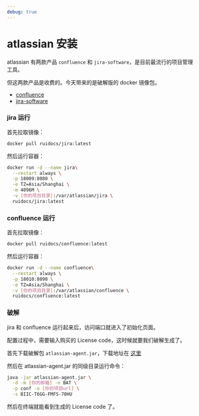```yaml
---
debug: true
---
```


# atlassian 安装

atlassian 有两款产品 `confluence` 和 `jira-software`，是目前最流行的项目管理工具。

但这两款产品是收费的。今天带来的是破解版的 docker 镜像包。

- [confluence](https://hub.docker.com/repository/docker/ruidocs/confluence)
- [jira-software](https://hub.docker.com/repository/docker/ruidocs/jira)

### jira 运行

首先拉取镜像：

```sh
docker pull ruidocs/jira:latest
```

然后运行容器：

```sh
docker run -d --name jira\
  --restart always \
  -p 18009:8080 \
  -e TZ=Asia/Shanghai \
  -m 4096M \
  -v [你的项目目录]:/var/atlassian/jira \
  ruidocs/jira:latest
```

### confluence 运行

首先拉取镜像：

```sh
docker pull ruidocs/confluence:latest
```

然后运行容器：

```sh
docker run -d --name confluence\
  --restart always \
  -p 18010:8090 \
  -e TZ=Asia/Shanghai \
  -v [你的项目目录]:/var/atlassian/confluence \
  ruidocs/confluence:latest
```

### 破解

jira 和 confluence 运行起来后，访问端口就进入了初始化页面。

配置过程中，需要输入购买的 License code，这时候就要我们破解生成了。

首先下载破解包 `atlassian-agent.jar`，下载地址在 [这里](https://gitee.com/pengzhile/atlassian-agent/releases)

然后在 atlassian-agent.jar 的同级目录运行命令：

```sh
java -jar atlassian-agent.jar \
  -d -m [你的邮箱] -n BAT \
  -p conf -o [你的项目url] \
  -s BIIC-T6GG-FMFS-70HU
```

然后在终端就能看到生成的 License code 了。
